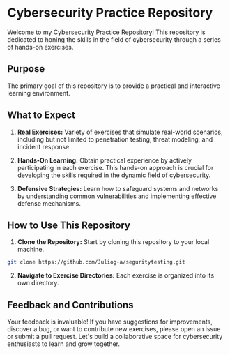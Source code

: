 # Cybersecurity Practice Repository
Welcome to my Cybersecurity Practice Repository! This repository is dedicated to honing the skills in the field of cybersecurity through a series of hands-on exercises.

## Purpose
The primary goal of this repository is to provide a practical and interactive learning environment.

## What to Expect

1. **Real Exercises:** Variety of exercises that simulate real-world scenarios, including but not limited to penetration testing, threat modeling, and incident response.

2. **Hands-On Learning:** Obtain practical experience by actively participating in each exercise. This hands-on approach is crucial for developing the skills required in the dynamic field of cybersecurity.

3. **Defensive Strategies:** Learn how to safeguard systems and networks by understanding common vulnerabilities and implementing effective defense mechanisms.


## How to Use This Repository

1. **Clone the Repository:** Start by cloning this repository to your local machine.

  ```bash
  git clone https://github.com/Juliog-a/seguritytesting.git
  ```
2. **Navigate to Exercise Directories:** Each exercise is organized into its own directory.

## Feedback and Contributions

Your feedback is invaluable! If you have suggestions for improvements, discover a bug, or want to contribute new exercises, please open an issue or submit a pull request. Let's build a collaborative space for cybersecurity enthusiasts to learn and grow together.

